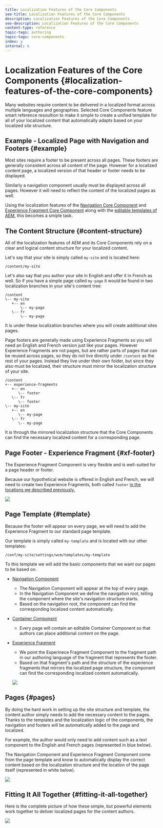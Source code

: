 ```yaml
---
title: Localization Features of the Core Components
seo-title: Localization Features of the Core Components
description: Localization Features of the Core Components
seo-description: Localization Features of the Core Components
content-type: reference
topic-tags: authoring
topic-tags: core-components
index: y
internal: n
---
```


# Localization Features of the Core Components {#localization-features-of-the-core-components}

Many websites require content to be delivered in a localized format across multiple languages and geographies. Selected Core Components feature smart reference resoultion to make it simple to create a unified template for all of your localized content that automatically adapts based on your localized site structure.

## Example - Localized Page with Navigation and Footers {#example}

Most sites require a footer to be present across all pages. These footers are generally consistent across all content of the page. However for a localized content page, a localized version of that header or footer needs to be displayed.

Similarly a navigation component usually must be displayed across all pages. However it will need to reflect the content of the localized pages as well.

Using the localization features of the [Navigation Core Component](navigation.md) and [Experience Fragment Core Component](experience-fragment.md) along with the [editable templates of AEM](https://docs.adobe.com/content/help/en/experience-manager-64/authoring/siteandpage/templates.html), this becomes a smiple task.

## The Content Structure {#content-structure}

All of the localization features of AEM and its Core Components rely on a clear and logical content structure for your localized content.

Let's say that your site is simply called `my-site` and is located here:

```
/content/my-site
```

Let's also say that you author your site in English and offer it in French as well. So if you have a simple page called `my-page` it would be found in two localization branches in your site's content tree:

```
/content
\-- my-site
   +-- en
       \-- my-page
   \-- fr
       \-- my-page
```

It is under these localization branches where you will create additional sites pages.

Page footers are generally made using Experience Fragments so you will need an English and French version just like your pages. However Experience Fragments are not pages, but are rather parts of pages that can be reused across pages, so they do not live directly under `/content` as the rest of your pages. Instead they live under their own folder, but since they also must be localized, their structure must mirror the localization structure of your site.

```
/content
+-- experience-fragments
   +-- en
      \-- footer
   \-- fr
      \-- footer
\-- my-site
   +-- en
      \-- my-page
   \-- fr
      \-- my-page
```

It is through the mirrored localization structure that the Core Components can find the necessary localized content for a corresponding page.

## Page Footer - Experience Fragment {#xf-footer}

The Experience Fragment Component is very flexible and is well-suited for a page header or footer.

Because our hypothetical website is offered in English and French, we will need to create two Experience Fragments, both called `footer` [in the locations we described previously.](#content-structure)

![](assets/screen-shot-2019-09-09-11.08.28.png)

## Page Template {#template}

Because the footer will appear on every page, we will need to add the Experience Fragment to our standard page template.

Our template is simply called `my-template` and is located with our other templates:

```
/conf/my-site/settings/wcm/templates/my-template
```

To this template we will add the basic components that we want our pages to be based on.

* [Navigation Component](navigation.md)
  * The Navigation Component will appear at the top of every page.
  * In the Navigation Component we define the navigation root, telling the component where the site's navigation structure starts.
  * Based on the navigation root, the component can find the corresponding localized content automatically.
* [Container Component](container.md)
  * Every page will contain an editable Container Component so that authors can place additional content on the page.
* [Experience Fragment](experience-fragment.md)
  * We point the Experinece Fragment Component to the fragment path in our authoring language of the fragment that represents the footer.
  * Based on that fragment's path and the structure of the experience fragments that mirrors the localized page structure, the component can find the corresponding localized content automatically.

  ![](assets/screen-shot-2019-09-09-11.20.10.png)

## Pages {#pages}

By doing the hard work in setting up the site structure and template, the content author simply needs to add the necessary content to the pages. Thanks to the templates and the localization logic of the components, the navigation and footers will be automatically added to the page and localized.

For example, the author would only need to add content such as a text component to the English and French pages (represented in blue below).

The Navigation Component and Experience Fragment Component come from the page template and know to automatically display the correct content based on the localization structure and the location of the page itself (represented in white below).

![](assets/screen-shot-2019-09-09-11.22.14.png)

## Fitting It All Together {#fitting-it-all-together}

Here is the complete picture of how these simple, but powerful elements work together to deliver localized pages for the content authors.

![](assets/screen-shot-2019-09-09-11.27.58.png)
